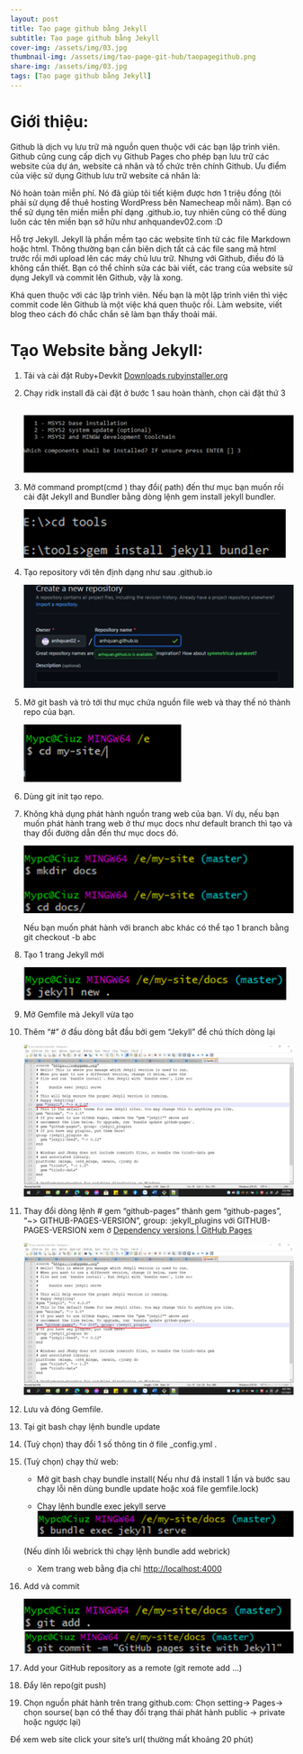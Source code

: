 ```yaml
---
layout: post
title: Tạo page github bằng Jekyll
subtitle: Tạo page github bằng Jekyll
cover-img: /assets/img/03.jpg
thumbnail-img: /assets/img/tao-page-git-hub/taopagegithub.png
share-img: /assets/img/03.jpg
tags: [Tạo page github bằng Jekyll]
---
```

# Giới thiệu:

Github là dịch vụ lưu trữ mà nguồn quen thuộc với các bạn lập trình viên. Github cũng cung cấp dịch vụ Github Pages cho phép bạn lưu trữ các website của dự án, website cá nhân và tổ chức trên chính Github. Ưu điểm của việc sử dụng Github lưu trữ website cá nhân là:

Nó hoàn toàn miễn phí. Nó đã giúp tôi tiết kiệm được hơn 1 triệu đồng (tôi phải sử dụng để thuê hosting WordPress bên Namecheap mỗi năm). Bạn có thể sử dụng tên miền miễn phí dạng .github.io, tuy nhiên cũng có thể dùng luôn các tên miền bạn sở hữu như anhquandev02.com :D

Hỗ trợ Jekyll. Jekyll là phần mềm tạo các website tĩnh từ các file Markdown hoặc html. Thông thường bạn cần biên dịch tất cả các file sang mã html trước rồi mới upload lên các máy chủ lưu trữ. Nhưng với Github, điều đó là không cần thiết. Bạn có thể chỉnh sửa các bài viết, các trang của website sử dụng Jekyll và commit lên Github, vậy là xong.

Khá quen thuộc với các lập trình viên. Nếu bạn là một lập trình viên thì việc commit code lên Github là một việc khá quen thuộc rồi. Làm website, viết blog theo cách đó chắc chắn sẽ làm bạn thấy thoải mái.

# Tạo Website bằng JekyII:

1. Tải và cài đặt Ruby+Devkit [Downloads rubyinstaller.org](https://rubyinstaller.org/)
   
2. Chạy ridk install đã cài đặt ở bước 1 sau hoàn thành, chọn cài đặt thứ 3

    ![]()
    ![img_1.png](/assets/img/tao-page-git-hub/img_1.png)
3. Mở command prompt(cmd ) thay đổi( path) đến thư mục bạn muốn rồi cài đặt Jekyll and Bundler bằng dòng lệnh gem install jekyll bundler.
    
    ![img_2.png](/assets/img/tao-page-git-hub/img_2.png)    

4. Tạo repository với tên định dạng như sau .github.io

   ![img_3.png](/assets/img/tao-page-git-hub/img_3.png)

5. Mở git bash và trỏ tới thư mục chứa nguồn file web và thay thế nó thành repo của bạn.
    
    ![img_4.png](/assets/img/tao-page-git-hub/img_4.png)

6. Dùng git init tạo repo.

7. Không khả dụng phát hành nguồn trang web của bạn. Ví dụ, nếu bạn muốn phát hành trang web ở thư mục docs như default branch thì tạo và thay đổi đường dẫn đến thư mục docs đó.

    ![img_5.png](/assets/img/tao-page-git-hub/img_5.png)

    Nếu bạn muốn phát hành với branch abc khác có thể tạo 1 branch bằng git checkout -b abc

8. Tạo 1 trang Jekyll mới
   
    ![img_6.png](/assets/img/tao-page-git-hub/img_6.png) 

9. Mở Gemfile mà Jekyll vừa tạo

10. Thêm “#” ở đầu dòng bắt đầu bởi gem “Jekyll” để chú thích dòng lại

    ![img_7.png](/assets/img/tao-page-git-hub/img_7.png)

11. Thay đổi dòng lệnh # gem “github-pages” thành gem “github-pages”,
    “~> GITHUB-PAGES-VERSION”, group: :jekyll_plugins với GITHUB-PAGES-VERSION 
    xem ở [Dependency versions | GitHub Pages](https://pages.github.com/versions/)

    ![img_8.png](/assets/img/tao-page-git-hub/img_8.png)

12. Lưu và đóng Gemfile.

13. Tại git bash chạy lệnh bundle update

14. (Tuỳ chọn) thay đổi 1 số thông tin ở file _config.yml .

15. (Tuỳ chọn) chạy thử web:

    - Mở git bash chạy bundle install( Nếu như đã install 1 lần và bước sau chạy lỗi nên dùng bundle update hoặc xoá file gemfile.lock)

    - Chạy lệnh bundle exec jekyll serve![img_9.png](/assets/img/tao-page-git-hub/img_9.png)

    (Nếu dính lỗi webrick thì chạy lệnh bundle add webrick)

    - Xem trang web bằng địa chỉ [http://localhost:4000](http://localhost:4000)

16. Add và commit
    
    ![img_10.png](/assets/img/tao-page-git-hub/img_10.png)
    ![img_11.png](/assets/img/tao-page-git-hub/img_11.png)
    
17. Add your GitHub repository as a remote (git remote add …)

18. Đẩy lên repo(git push)

19. Chọn nguồn phát hành trên trang github.com: Chọn setting-> Pages-> chọn sourse( bạn có thể thay đổi trạng thái phát hành public -> private hoặc ngược lại)

Để xem web site click your site’s url( thường mất khoảng 20 phút)

